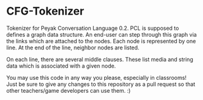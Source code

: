 # CFG-Tokenizer
Tokenizer for Peyak Conversation Language 0.2. PCL is supposed to defines a graph data structure. An end-user can step through this graph via the links which are attached to the nodes. Each node is represented by one line. At the end of the line, neighbor nodes are listed. 

On each line, there are several middle clauses. These list media and string data which is associated with a given node.

You may use this code in any way you please, especially in classrooms! Just be sure to give any changes to this repository as a pull request so that other teachers/game developers can use them. :)
